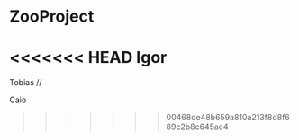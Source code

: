 # ZooProject

<<<<<<< HEAD
Igor
=======
Tobias //

Caio
>>>>>>> 00468de48b659a810a213f8d8f689c2b8c645ae4
